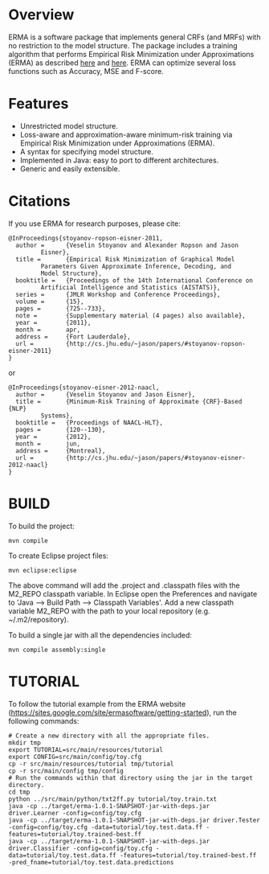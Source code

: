 Overview
========

ERMA is a software package that implements general CRFs (and MRFs)
with no restriction to the model structure. The package includes a
training algorithm that performs Empirical Risk Minimization under
Approximations (ERMA) as described 
[here](http://cs.jhu.edu/~jason/papers/#stoyanov-ropson-eisner-2011)
and [here](http://cs.jhu.edu/~jason/papers/#stoyanov-eisner-2012-naacl).
ERMA can optimize several loss functions such as Accuracy, MSE and
F-score.  

Features
========

* Unrestricted model structure.
* Loss-aware and approximation-aware minimum-risk training via Empirical Risk Minimization under Approximations (ERMA).
* A syntax for specifying model structure.
* Implemented in Java: easy to port to different architectures.
* Generic and easily extensible.

Citations
=========

If you use ERMA for research purposes, please cite:

    @InProceedings{stoyanov-ropson-eisner-2011,
      author =      {Veselin Stoyanov and Alexander Ropson and Jason
		     Eisner},
      title =       {Empirical Risk Minimization of Graphical Model
		     Parameters Given Approximate Inference, Decoding, and
		     Model Structure},
      booktitle =   {Proceedings of the 14th International Conference on
		     Artificial Intelligence and Statistics (AISTATS)},
      series =      {JMLR Workshop and Conference Proceedings},
      volume =      {15},
      pages =       {725--733},
      note =        {Supplementary material (4 pages) also available},
      year =        {2011},
      month =       apr,
      address =     {Fort Lauderdale},
      url =         {http://cs.jhu.edu/~jason/papers/#stoyanov-ropson-eisner-2011}
    }

or 

    @InProceedings{stoyanov-eisner-2012-naacl,
      author =      {Veselin Stoyanov and Jason Eisner},
      title =       {Minimum-Risk Training of Approximate {CRF}-Based {NLP}
		     Systems},
      booktitle =   {Proceedings of NAACL-HLT},
      pages =       {120--130},
      year =        {2012},
      month =       jun,
      address =     {Montreal},
      url =         {http://cs.jhu.edu/~jason/papers/#stoyanov-eisner-2012-naacl}
    }

BUILD
========

To build the project:

    mvn compile

To create Eclipse project files:

    mvn eclipse:eclipse

The above command will add the .project and .classpath files with the
M2_REPO classpath variable. In Eclipse open the Preferences and
navigate to 'Java --> Build Path --> Classpath Variables'. Add a new
classpath variable M2_REPO with the path to your local repository
(e.g. ~/.m2/repository).

To build a single jar with all the dependencies included:

    mvn compile assembly:single


TUTORIAL
========

To follow the tutorial example from the ERMA website
(https://sites.google.com/site/ermasoftware/getting-started), run the following commands:
    
    # Create a new directory with all the appropriate files.
    mkdir tmp
    export TUTORIAL=src/main/resources/tutorial
    export CONFIG=src/main/config/toy.cfg
    cp -r src/main/resources/tutorial tmp/tutorial
    cp -r src/main/config tmp/config
    # Run the commands within that directory using the jar in the target directory.
    cd tmp    
    python ../src/main/python/txt2ff.py tutorial/toy.train.txt
    java -cp ../target/erma-1.0.1-SNAPSHOT-jar-with-deps.jar driver.Learner -config=config/toy.cfg
    java -cp ../target/erma-1.0.1-SNAPSHOT-jar-with-deps.jar driver.Tester -config=config/toy.cfg -data=tutorial/toy.test.data.ff -features=tutorial/toy.trained-best.ff
    java -cp ../target/erma-1.0.1-SNAPSHOT-jar-with-deps.jar driver.Classifier -config=config/toy.cfg -data=tutorial/toy.test.data.ff -features=tutorial/toy.trained-best.ff -pred_fname=tutorial/toy.test.data.predictions
